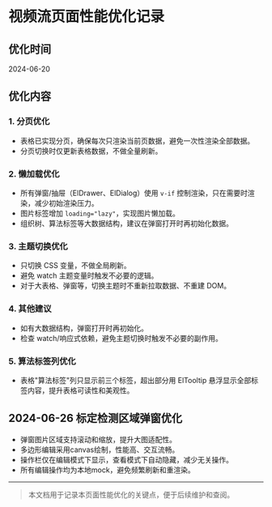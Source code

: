 # 视频流页面性能优化记录

## 优化时间

2024-06-20

## 优化内容

### 1. 分页优化

- 表格已实现分页，确保每次只渲染当前页数据，避免一次性渲染全部数据。
- 分页切换时仅更新表格数据，不做全量刷新。

### 2. 懒加载优化

- 所有弹窗/抽屉（ElDrawer、ElDialog）使用 `v-if` 控制渲染，只在需要时渲染，减少初始渲染压力。
- 图片标签增加 `loading="lazy"`，实现图片懒加载。
- 组织树、算法标签等大数据结构，建议在弹窗打开时再初始化数据。

### 3. 主题切换优化

- 只切换 CSS 变量，不做全局刷新。
- 避免 watch 主题变量时触发不必要的逻辑。
- 对于大表格、弹窗等，切换主题时不重新拉取数据、不重建 DOM。

### 4. 其他建议

- 如有大数据结构，弹窗打开时再初始化。
- 检查 watch/响应式依赖，避免主题切换时触发不必要的副作用。

### 5. 算法标签列优化

- 表格"算法标签"列只显示前三个标签，超出部分用 ElTooltip 悬浮显示全部标签内容，提升表格可读性和美观性。

## 2024-06-26 标定检测区域弹窗优化

- 弹窗图片区域支持滚动和缩放，提升大图适配性。
- 多边形编辑采用canvas绘制，性能高、交互流畅。
- 操作栏仅在编辑模式下显示，查看模式下自动隐藏，减少无关操作。
- 所有编辑操作均为本地mock，避免频繁刷新和重渲染。

---

> 本文档用于记录本页面性能优化的关键点，便于后续维护和查阅。
